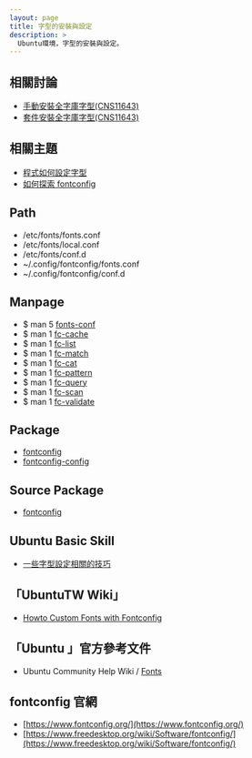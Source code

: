 ```yaml
---
layout: page
title: 字型的安裝與設定
description: >
  Ubuntu環境，字型的安裝與設定。
---
```


## 相關討論

* [手動安裝全字庫字型(CNS11643)](/book-ubuntu-qna/read/case/font/cns11643/install.html)
* [套件安裝全字庫字型(CNS11643)](/book-ubuntu-qna/read/case/font/cns11643/install-package.html)


## 相關主題

* [程式如何設定字型](/book-ubuntu-qna/read/howto/configure-font/)
* [如何探索 fontconfig](/book-ubuntu-qna/read/howto/configure-font/fontconfig/)

## Path

* /etc/fonts/fonts.conf
* /etc/fonts/local.conf
* /etc/fonts/conf.d
* ~/.config/fontconfig/fonts.conf
* ~/.config/fontconfig/conf.d

## Manpage

* $ man 5 [fonts-conf](http://manpages.ubuntu.com/manpages/xenial/en/man5/fonts-conf.5.html)
* $ man 1 [fc-cache](http://manpages.ubuntu.com/manpages/xenial/en/man1/fc-cache.1.html)
* $ man 1 [fc-list](http://manpages.ubuntu.com/manpages/xenial/en/man1/fc-list.1.html)
* $ man 1 [fc-match](http://manpages.ubuntu.com/manpages/xenial/en/man1/fc-match.1.html)
* $ man 1 [fc-cat](http://manpages.ubuntu.com/manpages/xenial/en/man1/fc-cat.1.html)
* $ man 1 [fc-pattern](http://manpages.ubuntu.com/manpages/xenial/en/man1/fc-pattern.1.html)
* $ man 1 [fc-query](http://manpages.ubuntu.com/manpages/xenial/en/man1/fc-query.1.html)
* $ man 1 [fc-scan](http://manpages.ubuntu.com/manpages/xenial/en/man1/fc-scan.1.html)
* $ man 1 [fc-validate](http://manpages.ubuntu.com/manpages/xenial/en/man1/fc-validate.1.html)


## Package

* [fontconfig](http://packages.ubuntu.com/xenial/fontconfig)
* [fontconfig-config](http://packages.ubuntu.com/xenial/fontconfig-config)


## Source Package

* [fontconfig](http://packages.ubuntu.com/source/xenial/fontconfig)


## Ubuntu Basic Skill

* [一些字型設定相關的技巧](http://samwhelp.github.io/book-ubuntu-basic-skill/book/content/font/index.html)


## 「UbuntuTW Wiki」

* [Howto Custom Fonts with Fontconfig](http://wiki.ubuntu-tw.org/index.php?title=HowtoCustomFontswithFontconfig)


## 「Ubuntu 」官方參考文件

* Ubuntu Community Help Wiki / [Fonts](https://help.ubuntu.com/community/Fonts)


## fontconfig 官網

* [https://www.fontconfig.org/](https://www.fontconfig.org/)
* [https://www.freedesktop.org/wiki/Software/fontconfig/](https://www.freedesktop.org/wiki/Software/fontconfig/)
